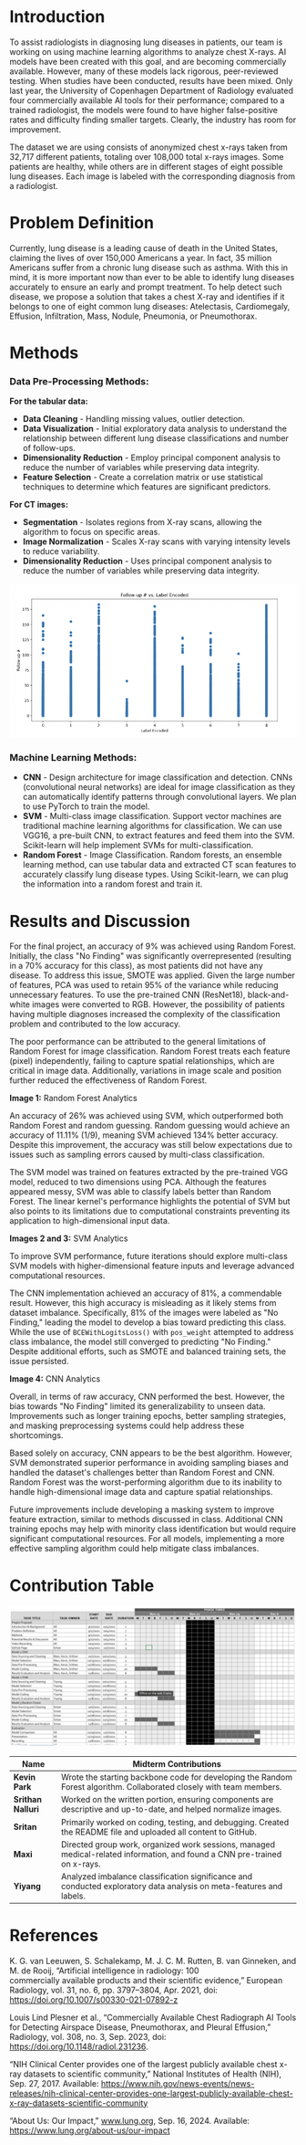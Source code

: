 # Introduction
To assist radiologists in diagnosing lung diseases in patients, our team is working on using machine learning algorithms to analyze chest X-rays. AI models have been created with this goal, and are becoming commercially available. However, many of these models lack rigorous, peer-reviewed testing. When studies have been conducted, results have been mixed. Only last year, the University of Copenhagen Department of Radiology evaluated four commercially available AI tools for their performance; compared to a trained radiologist, the models were found to have higher false-positive rates and difficulty finding smaller targets. Clearly, the industry has room for improvement.

The dataset we are using consists of anonymized chest x-rays taken from 32,717 different patients, totaling over 108,000 total x-rays images. Some patients are healthy, while others are in different stages of eight possible lung diseases. Each image is labeled with the corresponding diagnosis from a radiologist.

# Problem Definition
Currently, lung disease is a leading cause of death in the United States, claiming the lives of over 150,000 Americans a year. In fact, 35 million Americans suffer from a chronic lung disease such as asthma. With this in mind, it is more important now than ever to be able to identify lung diseases accurately to ensure an early and prompt treatment. To help detect such disease, we propose a solution that takes a chest X-ray and identifies if it belongs to one of eight common lung diseases: Atelectasis, Cardiomegaly, Effusion, Infiltration, Mass, Nodule, Pneumonia, or Pneumothorax.

# Methods
### Data Pre-Processing Methods:
**For the tabular data:**
- **Data Cleaning** - Handling missing values, outlier detection.
- **Data Visualization** - Initial exploratory data analysis to understand the relationship between different lung disease classifications and number of follow-ups.
- **Dimensionality Reduction** - Employ principal component analysis to reduce the number of variables while preserving data integrity.
- **Feature Selection** - Create a correlation matrix or use statistical techniques to determine which features are significant predictors.

**For CT images:**
- **Segmentation** - Isolates regions from X-ray scans, allowing the algorithm to focus on specific areas.
- **Image Normalization** - Scales X-ray scans with varying intensity levels to reduce variability.
- **Dimensionality Reduction** - Uses principal component analysis to reduce the number of variables while preserving data integrity.

![Chart](SS.png)

### Machine Learning Methods:
- **CNN** - Design architecture for image classification and detection. CNNs (convolutional neural networks) are ideal for image classification as they can automatically identify patterns through convolutional layers. We plan to use PyTorch to train the model.
- **SVM** - Multi-class image classification. Support vector machines are traditional machine learning algorithms for classification. We can use VGG16, a pre-built CNN, to extract features and feed them into the SVM. Scikit-learn will help implement SVMs for multi-classification.
- **Random Forest** - Image Classification. Random forests, an ensemble learning method, can use tabular data and extracted CT scan features to accurately classify lung disease types. Using Scikit-learn, we can plug the information into a random forest and train it.

# Results and Discussion
For the final project, an accuracy of 9% was achieved using Random Forest. Initially, the class "No Finding" was significantly overrepresented (resulting in a 70% accuracy for this class), as most patients did not have any disease. To address this issue, SMOTE was applied. Given the large number of features, PCA was used to retain 95% of the variance while reducing unnecessary features. To use the pre-trained CNN (ResNet18), black-and-white images were converted to RGB. However, the possibility of patients having multiple diagnoses increased the complexity of the classification problem and contributed to the low accuracy.

The poor performance can be attributed to the general limitations of Random Forest for image classification. Random Forest treats each feature (pixel) independently, failing to capture spatial relationships, which are critical in image data. Additionally, variations in image scale and position further reduced the effectiveness of Random Forest.

**Image 1:** Random Forest Analytics

An accuracy of 26% was achieved using SVM, which outperformed both Random Forest and random guessing. Random guessing would achieve an accuracy of 11.11% (1/9), meaning SVM achieved 134% better accuracy. Despite this improvement, the accuracy was still below expectations due to issues such as sampling errors caused by multi-class classification.

The SVM model was trained on features extracted by the pre-trained VGG model, reduced to two dimensions using PCA. Although the features appeared messy, SVM was able to classify labels better than Random Forest. The linear kernel's performance highlights the potential of SVM but also points to its limitations due to computational constraints preventing its application to high-dimensional input data.

**Images 2 and 3:** SVM Analytics

To improve SVM performance, future iterations should explore multi-class SVM models with higher-dimensional feature inputs and leverage advanced computational resources.

The CNN implementation achieved an accuracy of 81%, a commendable result. However, this high accuracy is misleading as it likely stems from dataset imbalance. Specifically, 81% of the images were labeled as "No Finding," leading the model to develop a bias toward predicting this class. While the use of `BCEWithLogitsLoss()` with `pos_weight` attempted to address class imbalance, the model still converged to predicting "No Finding." Despite additional efforts, such as SMOTE and balanced training sets, the issue persisted.

**Image 4:** CNN Analytics

Overall, in terms of raw accuracy, CNN performed the best. However, the bias towards "No Finding" limited its generalizability to unseen data. Improvements such as longer training epochs, better sampling strategies, and masking preprocessing systems could help address these shortcomings.

Based solely on accuracy, CNN appears to be the best algorithm. However, SVM demonstrated superior performance in avoiding sampling biases and handled the dataset's challenges better than Random Forest and CNN. Random Forest was the worst-performing algorithm due to its inability to handle high-dimensional image data and capture spatial relationships.

Future improvements include developing a masking system to improve feature extraction, similar to methods discussed in class. Additional CNN training epochs may help with minority class identification but would require significant computational resources. For all models, implementing a more effective sampling algorithm could help mitigate class imbalances.

# Contribution Table
![Gantt Chart](SS2.png)

| Name           | Midterm Contributions                                                                                                   |
|----------------|--------------------------------------------------------------------------------------------------------------------------|
| **Kevin Park** | Wrote the starting backbone code for developing the Random Forest algorithm. Collaborated closely with team members.    |
| **Srithan Nalluri** | Worked on the written portion, ensuring components are descriptive and up-to-date, and helped normalize images.    |
| **Sritan**     | Primarily worked on coding, testing, and debugging. Created the README file and uploaded all content to GitHub.         |
| **Maxi**       | Directed group work, organized work sessions, managed medical-related information, and found a CNN pre-trained on x-rays. |
| **Yiyang**     | Analyzed imbalance classification significance and conducted exploratory data analysis on meta-features and labels.      |

# References #
K. G. van Leeuwen, S. Schalekamp, M. J. C. M. Rutten, B. van Ginneken, and M. de Rooij, “Artificial intelligence in radiology: 100       
commercially available products and their scientific evidence,” European Radiology, vol. 31, no. 6, pp. 3797–3804, Apr. 2021, doi: https://doi.org/10.1007/s00330-021-07892-z

Louis Lind Plesner et al., “Commercially Available Chest Radiograph AI Tools for Detecting Airspace Disease, Pneumothorax, and Pleural Effusion,” Radiology, vol. 308, no. 3, Sep. 2023, doi: https://doi.org/10.1148/radiol.231236.

“NIH Clinical Center provides one of the largest publicly available chest x-ray datasets to scientific community,” National Institutes of Health (NIH), Sep. 27, 2017. Available: https://www.nih.gov/news-events/news-releases/nih-clinical-center-provides-one-largest-publicly-available-chest-x-ray-datasets-scientific-community

“About Us: Our Impact,” www.lung.org, Sep. 16, 2024. Available: https://www.lung.org/about-us/our-impact
